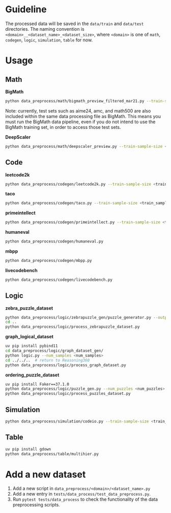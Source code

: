# Guideline

The processed data will be saved in the `data/train` and `data/test` directories.
The naming convention is `<domain>__<dataset_name>_<dataset_size>`, where `<domain>` is one of `math`, `codegen`, `logic`, `simulation`, `table` for now.

# Usage
## Math
**BigMath**
```bash
python data_preprocess/math/bigmath_preview_filtered_mar21.py --train-sample-size <train_sample_size>
```
Note: currently, test sets such as aime24, amc, and math500 are also included within the same data processing file as BigMath. This means you must run the BigMath data pipeline, even if you do not intend to use the BigMath training set, in order to access those test sets.

**DeepScaler**
```bash
python data_preprocess/math/deepscaler_preview.py --train-sample-size <train_sample_size>
```


## Code
**leetcode2k**
```bash
python data_preprocess/codegen/leetcode2k.py --train-sample-size <train_sample_size>
```
**taco**
```bash
python data_preprocess/codegen/taco.py --train-sample-size <train_sample_size>
```
**primeintellect**
```bash
python data_preprocess/codegen/primeintellect.py --train-sample-size <train_sample_size>
```
**humaneval**
```bash
python data_preprocess/codegen/humaneval.py
```
**mbpp**
```bash
python data_preprocess/codegen/mbpp.py
```
**livecodebench**
```bash
python data_preprocess/codegen/livecodebench.py
```

## Logic
**zebra_puzzle_dataset**
```bash
python data_preprocess/logic/zebrapuzzle_gen/puzzle_generator.py --output_dir data/raw --num_puzzles <num_puzzles> --num_processes <num_processes>
cd ..
python data_preprocess/logic/process_zebrapuzzle_dataset.py
```

**graph_logical_dataset**
```bash
uv pip install pybind11
cd data_preprocess/logic/graph_dataset_gen/
python logic.py --num_samples <num_samples>
cd ../../..  # return to Reasoning360
python data_preprocess/logic/process_graph_dataset.py
```

**ordering_puzzle_dataset**
```bash
uv pip install Faker==37.1.0
python data_preprocess/logic/puzzle_gen.py --num_puzzles <num_puzzles> --output_dir data/raw --output_file puzzles_dataset.json  --test True
python data_preprocess/logic/process_puzzles_dataset.py
```

## Simulation
```bash
python data_preprocess/simulation/codeio.py --train-sample-size <train_sample_size> --test-sample-size <test_sample_size>
```

## Table
```bash
uv pip install gdown
python data_preprocess/table/multihier.py
```

# Add a new dataset
1. Add a new script in `data_preprocess/<domain>/<dataset_name>.py`
2. Add a new entry in `tests/data_process/test_data_preprocess.py`.
3. Run `pytest tests/data_process` to check the functionality of the data preprocessing scripts.
